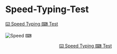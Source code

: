 # Speed-Typing-Test
<a href=https://github.com/hemant467/Speed-Typing-Test> ⌨️ Speed Typing ⌨ Test</a>

![Speed ⌨](https://github.com/hemant467/Speed-Typing-Test/assets/85243370/06215b92-f7d3-4566-bcf5-c97c581e9076)

<p align="center"><a href=https://github.com/hemant467/Speed-Typing-Test> ⌨️ Speed Typing ⌨ Test</a></p>
